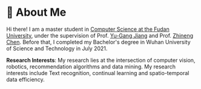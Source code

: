 # 🧐 About Me

Hi there! I am a master student in [Computer Science at the Fudan University](https://cs.fudan.edu.cn/), under the supervision of Prof. [Yu-Gang Jiang](https://scholar.google.com/citations?user=f3_FP8AAAAAJ&hl=zh-CN) and  Prof. [Zhineng Chen](https://scholar.google.com/citations?user=RS4jR14AAAAJ&hl=en).
Before that, I completed my Bachelor's degree in Wuhan University of Science and Technology in July 2021.

<!-- Previously, I interned at Sony AI for half a year, focusing on AI security and model compression. Before that, I also interned at Tencent Youtu Lab for one year, exploring federated learning and adversarial attacks. -->

**Research Interests**: My research lies at the intersection of computer vision, robotics, recommendation algorithms and data mining. My research interests include Text recognition, continual learning and spatio-temporal data efficiency.  

[comment]: <> (**🤔 Searching for doctoral positions**: I am looking for PhD opportunities in the fields of computer vision, robotics, recommendation algorithms, and machine learning for 2024.  Please feel free to contact me if you are interested)

